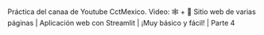 Práctica del canaa de Youtube CctMexico. Video: 🕸️ + 🐼 Sitio web de varias páginas | Aplicación web con Streamlit | ¡Muy básico y fácil! | Parte 4
